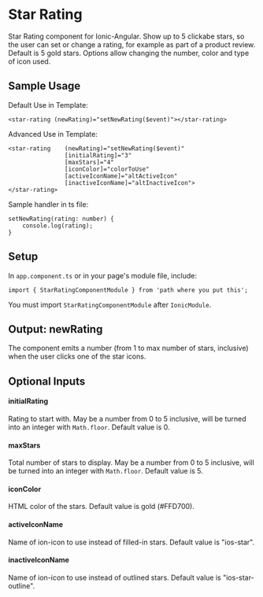 # Star Rating

Star Rating component for Ionic-Angular. Show up to 5 clickabe stars, so the user can set or change a rating, for example as part of a product review. Default is 5 gold stars. Options allow changing the number, color and type of icon used.

## Sample Usage

Default Use in Template:
```
<star-rating (newRating)="setNewRating($event)"></star-rating>
```

Advanced Use in Template:
```
<star-rating    (newRating)="setNewRating($event)"
                [initialRating]="3"
                [maxStars]="4"
                [iconColor]="colorToUse"
                [activeIconName]="altActiveIcon"
                [inactiveIconName]="altInactiveIcon">
</star-rating>
```

Sample handler in ts file:
```
setNewRating(rating: number) {
    console.log(rating);
}
```

## Setup

In ```app.component.ts``` or in your page's module file, include:

```import { StarRatingComponentModule } from 'path where you put this';```

You must import ```StarRatingComponentModule``` after ```IonicModule```.

## Output: newRating

The component emits a number (from 1 to max number of stars, inclusive) when the user clicks one of the star icons.

## Optional Inputs

#### initialRating

Rating to start with. May be a number from 0 to 5 inclusive, will be turned into an integer with ```Math.floor```. Default value is 0.

#### maxStars

Total number of stars to display. May be a number from 0 to 5 inclusive, will be turned into an integer with ```Math.floor```. Default value is 5.

#### iconColor

HTML color of the stars. Default value is gold (#FFD700).

#### activeIconName

Name of ion-icon to use instead of filled-in stars. Default value is "ios-star".

#### inactiveIconName

Name of ion-icon to use instead of outlined stars. Default value is "ios-star-outline".
